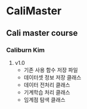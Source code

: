 # CaliMaster
## Cali master course
### Caliburn Kim

1. v1.0
    - 기존 사용 함수 저장 파일
    - 데이터셋 정보 저장 클래스
    - 데이터 전처리 클래스
    - 기계학습 처리 클래스
    - 임계점 탐색 클래스
